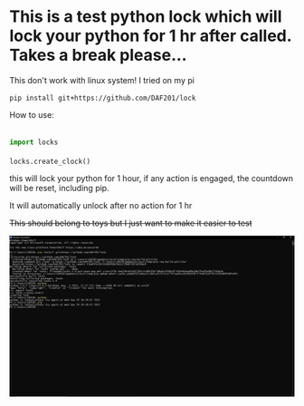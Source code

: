# This is a test python lock which will lock your python for 1 hr after called. Takes a break please...

This don't work with linux system! I tried on my pi

```
pip install git+https://github.com/DAF201/lock
```

How to use:

```python

import locks

locks.create_clock()

```

this will lock your python for 1 hour, if any action is engaged, the countdown will be reset, including pip.

It will automatically unlock after no action for 1 hr

~~This should belong to toys but I just want to make it easier to test~~

<img src='https://github.com/DAF201/locks/blob/main/locks/Screenshot%20(370).png'>
